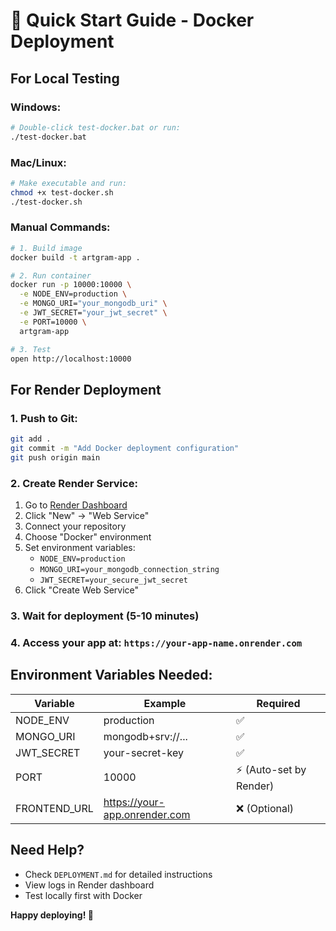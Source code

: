 # 🚀 Quick Start Guide - Docker Deployment

## For Local Testing

### Windows:
```bash
# Double-click test-docker.bat or run:
./test-docker.bat
```

### Mac/Linux:
```bash
# Make executable and run:
chmod +x test-docker.sh
./test-docker.sh
```

### Manual Commands:
```bash
# 1. Build image
docker build -t artgram-app .

# 2. Run container
docker run -p 10000:10000 \
  -e NODE_ENV=production \
  -e MONGO_URI="your_mongodb_uri" \
  -e JWT_SECRET="your_jwt_secret" \
  -e PORT=10000 \
  artgram-app

# 3. Test
open http://localhost:10000
```

## For Render Deployment

### 1. Push to Git:
```bash
git add .
git commit -m "Add Docker deployment configuration"
git push origin main
```

### 2. Create Render Service:
1. Go to [Render Dashboard](https://dashboard.render.com)
2. Click "New" → "Web Service"
3. Connect your repository
4. Choose "Docker" environment
5. Set environment variables:
   - `NODE_ENV=production`
   - `MONGO_URI=your_mongodb_connection_string`
   - `JWT_SECRET=your_secure_jwt_secret`
6. Click "Create Web Service"

### 3. Wait for deployment (5-10 minutes)

### 4. Access your app at: `https://your-app-name.onrender.com`

## Environment Variables Needed:

| Variable | Example | Required |
|----------|---------|----------|
| NODE_ENV | production | ✅ |
| MONGO_URI | mongodb+srv://... | ✅ |
| JWT_SECRET | your-secret-key | ✅ |
| PORT | 10000 | ⚡ (Auto-set by Render) |
| FRONTEND_URL | https://your-app.onrender.com | ❌ (Optional) |

## Need Help?
- Check `DEPLOYMENT.md` for detailed instructions
- View logs in Render dashboard
- Test locally first with Docker

**Happy deploying! 🎉**
